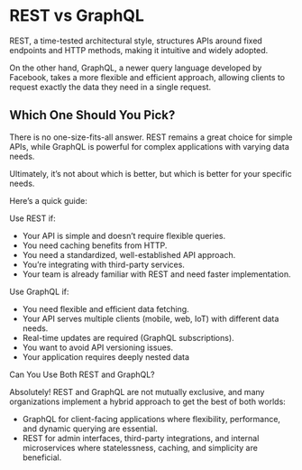 # REST vs GraphQL

REST, a time-tested architectural style, structures APIs around fixed endpoints and HTTP methods, making it intuitive and widely adopted.

On the other hand, GraphQL, a newer query language developed by Facebook, takes a more flexible and efficient approach, allowing clients to request exactly the data they need in a single request.

## Which One Should You Pick?

There is no one-size-fits-all answer. REST remains a great choice for simple APIs, while GraphQL is powerful for complex applications with varying data needs.

Ultimately, it’s not about which is better, but which is better for your specific needs.

Here’s a quick guide:

Use REST if:

- Your API is simple and doesn’t require flexible queries.
- You need caching benefits from HTTP.
- You need a standardized, well-established API approach.
- You’re integrating with third-party services.
- Your team is already familiar with REST and need faster implementation.

Use GraphQL if:

- You need flexible and efficient data fetching.
- Your API serves multiple clients (mobile, web, IoT) with different data needs.
- Real-time updates are required (GraphQL subscriptions).
- You want to avoid API versioning issues.
- Your application requires deeply nested data

Can You Use Both REST and GraphQL?

Absolutely! REST and GraphQL are not mutually exclusive, and many organizations implement a hybrid approach to get the best of both worlds:

- GraphQL for client-facing applications where flexibility, performance, and dynamic querying are essential.
- REST for admin interfaces, third-party integrations, and internal microservices where statelessness, caching, and simplicity are beneficial.
